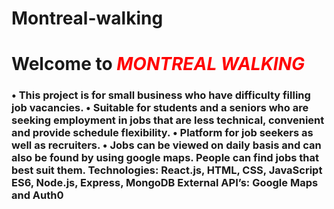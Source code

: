 # Montreal-walking
<h1>Welcome to <i style="color:red">MONTREAL WALKING</i></h1>
<h3>• This project is for small business who have difficulty filling job vacancies.
• Suitable for students and a seniors who are seeking employment in jobs that are less technical,
convenient and provide schedule flexibility.
• Platform for job seekers as well as recruiters.
• Jobs can be viewed on daily basis and can also be found by using google maps. People can find
jobs that best suit them.
Technologies: React.js, HTML, CSS, JavaScript ES6, Node.js, Express, MongoDB
External API’s: Google Maps and Auth0</h3>
